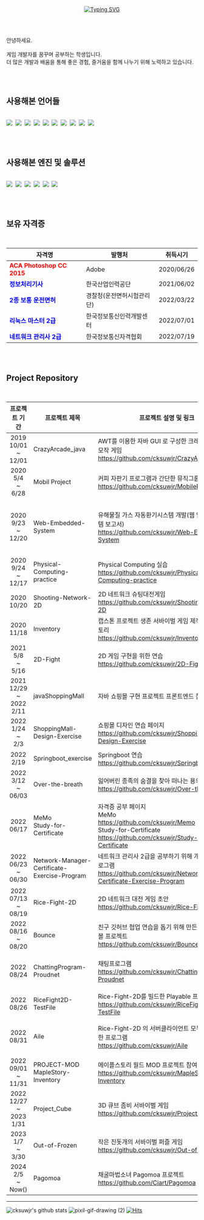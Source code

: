 <br><br>

<div align="center">
  
 
  
  [![Typing SVG](https://readme-typing-svg.herokuapp.com?font=NanumGothic&duration=4000&color=2EA2D4E1&center=true&vCenter=true&lines=Welcome+to+my+playground+)](https://git.io/typing-svg)
  
</div>
<br><br>




안녕하세요.<br><br>
게임 개발자를 꿈꾸며 공부하는 학생입니다.<br>
더 많은 개발과 배움을 통해 좋은 경험, 즐거움을 함께 나누기 위해 노력하고 있습니다.<br>

<br><br>

<h2> 사용해본 언어들 </h2><br>

<div style="flex">
  <img src="https://img.shields.io/badge/-yellow?style=flat-square&logo=C&logoColor=black"/></a>&nbsp 
  <img src="https://img.shields.io/badge/C++-orange?style=flat-square&logo=C++&logoColor=white"/></a>&nbsp 
  <img src="https://img.shields.io/badge/Cs-red?style=flat-square&logo=.NET&logoColor=white"/></a>&nbsp 
  <img src="https://img.shields.io/badge/Java-blue?style=flat-square&logo=Java&logoColor=white"/></a>&nbsp
  <img src="https://img.shields.io/badge/JavaScript-black?style=flat-square&logo=JavaScript&logoColor=white"/></a>&nbsp
  <img src="https://img.shields.io/badge/HTML5-red?style=flat-square&logo=HTML5&logoColor=white"/></a>&nbsp
  <img src="https://img.shields.io/badge/CSS3-yellow?style=flat-square&logo=CSS3&logoColor=black"/></a>&nbsp
  <img src="https://img.shields.io/badge/Python-white?style=flat-square&logo=Python&logoColor=black"/></a>&nbsp
  <img src="https://img.shields.io/badge/MySQL-blue?style=flat-square&logo=MySQL&logoColor=white"/></a>&nbsp
  <img src="https://img.shields.io/badge/Lua-yellow?style=flat-square&logo=Lua&logoColor=black"/></a>&nbsp
</div>

<br><br>

<h2> 사용해본 엔진 및 솔루션</h2><br>

<div style="flex">
  <img src="https://img.shields.io/badge/Unity-222324?style=flat-square&logo=Unity&logoColor=white"/></a>&nbsp 
  <img src="https://img.shields.io/badge/Android Studio-green?style=flat-square&logo=Android&logoColor=white"/></a>&nbsp 
  <img src="https://img.shields.io/badge/Visual Studio-purple?style=flat-square&logo=Visual Studio&logoColor=white"/></a>&nbsp
  <img src="https://img.shields.io/badge/Visual Studio Code-blue?style=flat-square&logo=Visual Studio Code&logoColor=white"/></a>&nbsp 
  <img src="https://img.shields.io/badge/Eclipse IDE-lightgray?style=flat-square&logo=Eclipse IDE&logoColor=white"/></a>&nbsp 
  <img src="https://img.shields.io/badge/Springboot-lightgreen?style=flat-square&logo=Spring&logoColor=white"/></a>&nbsp 
<!--<img src="https://img.shields.io/badge/(쓰고자하는_텍스트)-(컬러코드)?style=flat-square&logo=(simpleicons에서_아이콘이름)&logoColor=white"/></a>&nbsp  -->  
</div>

<br><br>

<h2> 보유 자격증</h2><br>


<div style="flex">
  
|자격명|발행처|취득시기|
|--------|--------|:--------:|
|**<span style="color:red">ACA Photoshop CC 2015</span>**|Adobe|2020/06/26|
|**<span style="color:blue">정보처리기사</span>**|한국산업인력공단|2021/06/02|
|**<span style="color:blue">2종 보통 운전면허</span>**|경찰청(운전면허시험관리단)|2022/03/22|
|**<span style="color:blue">리눅스 마스터 2급</span>**|한국정보통신인력개발센터|2022/07/01|
|**<span style="color:blue">네트워크 관리사 2급</span>**|한국정보통신자격협회|2022/07/19|

</div>

<br><br>



<h2>Project Repository</h2><br>
<div style="flex">
  
|프로젝트 기간|프로젝트 제목|프로젝트 설명 및 링크|개발툴|상태|
|:--------:|--------|----------------|:--------:|:--------:|
2019<br>10/01<br>~<br>12/01 | CrazyArcade_java | AWT를 이용한 자바 GUI 로 구성한 크레이지 아케이드 모작 게임 <br> https://github.com/cksuwjr/CrazyArcade_java |Java|완료|
2020<br>5/4<br>~<br>6/28| Mobil Project | 커피 자판기 프로그램과 간단한 뮤직그룹 소개 어플 <br> https://github.com/cksuwjr/MobileProject | Android Studio <br> Java |완료|
2020<br>9/23<br>~<br>12/20 | Web-Embedded-System | 유해물질 가스 자동환기시스템 개발(웹 임베디드 시스템 보고서) <br> https://github.com/cksuwjr/Web-Embedded-System | Raspberry Pi <br> Python <br> Node RED <br> KAKAO API <br> HACCP API <br> 기상청 API | 완료 | 
2020<br>9/24<br>~<br>12/17 | Physical-Computing-practice | Physical Computing 실습 <br> https://github.com/cksuwjr/Physical-Computing-practice | Big Board <br> C <br> Arduino | 완료 | 
2020<br>10/20 | Shooting-Network-2D | 2D 네트워크 슈팅대전게임 <br> https://github.com/cksuwjr/Shooting-Network-2D |Unity<br>C#<br>Photon2|완료|
2020<br>11/18 | Inventory | 캡스톤 프로젝트 생존 서바이벌 게임 제작을 위한 인벤토리 <br> https://github.com/cksuwjr/Inventory |Unity<br>C#|완료|
2021<br>5/8<br>~<br>5/16 | 2D-Fight | 2D 게임 구현을 위한 연습 <br> https://github.com/cksuwjr/2D-Fight |Unity<br>C#|완료|
2021<br>12/29<br>~<br>2022<br>2/11 | javaShoppingMall | 자바 쇼핑몰 구현 프로젝트 프론트엔드 참여 | Springboot<br>html<br>css ||
2022<br>1/24<br>~<br>2/3 | ShoppingMall-Design-Exercise | 쇼핑몰 디자인 연습 페이지 <br> https://github.com/cksuwjr/ShoppingMall-Design-Exercise |html<br>css<br>JavaScript<br>JQuery|완료|
2022<br>2/19 | Springboot_exercise | Springboot 연습 <br> https://github.com/cksuwjr/Springboot_exercise | | |
2022<br>3/12<br>~<br>06/03 | Over-the-breath | 잃어버린 종족의 숨결을 찾아 떠나는 용의 모험 <br> https://github.com/cksuwjr/Over-the-breath | Unity<br>C# |완료|
2022<br>06/17 | MeMo<br>Study-for-Certificate | 자격증 공부 페이지 <br> MeMo<br>https://github.com/cksuwjr/Memo<br>Study-for-Certificate<br> https://github.com/cksuwjr/Study-for-Certificate | ||
2022<br>06/23<br>~<br>06/30 | Network-Manager-<br>Certificate-Exercise-Program | 네트워크 관리사 2급을 공부하기 위해 개발한 콘솔 프로그램 <br> https://github.com/cksuwjr/Network-Manager-Certificate-Exercise-Program |C#|완료|
2022<br>07/13<br>~<br>08/19 | Rice-Fight-2D | 2D 네트워크 대전 게임 초안 <br> https://github.com/cksuwjr/Rice-Fight-2D |Unity<br>C#||
2022<br>08/16<br>~<br>08/20 | Bounce | 친구 깃허브 협업 연습을 돕기 위해 만든 간단한 바운스볼 프로젝트 <br> https://github.com/cksuwjr/Bounce|Unity<br>C#|완료|
2022<br>08/24 | ChattingProgram-Proudnet | 채팅프로그램 <br> https://github.com/cksuwjr/ChattingProgram-Proudnet|Aws<br>ProudNet<br>C#|일부구현|
2022<br>08/26 | RiceFight2D-TestFile | Rice-Fight-2D를 빌드한 Playable 프로그램 <br> https://github.com/cksuwjr/RiceFight2D-TestFile|||
2022<br>08/31 | Aile | Rice-Fight-2D 의 서버클라이언트 모두 맡게끔 병합한 프로그램 <br> https://github.com/cksuwjr/Aile|Unity<br>C#<br>Riptide Networking|일부구현|
2022<br>09/01<br>~<br>11/31 | PROJECT-MOD<br>MapleStory-Inventory | 메이플스토리 월드 MOD 프로젝트 참여 <br> https://github.com/cksuwjr/MapleStory-Inventory |Lua<br>MapleStory World | 완료 |
2022<br>12/27<br>~<br>2023<br>1/31 | Project_Cube | 3D 큐브 좀비 서바이벌 게임 <br> https://github.com/cksuwjr/Project_Cube | Unity<br>C# | 완료 |
2023<br>1/7<br>~<br>3/30 | Out-of-Frozen | 작은 진돗개의 서바이벌 퍼즐 게임 <br> https://github.com/cksuwjr/Out-of-Frozen |Unity<br>C#||
2024<br>2/5<br>~<br>Now() | Pagomoa | 채굴마법소녀 Pagomoa 프로젝트 <br> https://github.com/Ciart/Pagomoa |Unity<br>C#||

</div>

<hr>








<div style="flex">

  <!--![profile](https://user-images.githubusercontent.com/63836325/160344289-cd997e4f-28e1-4d04-a746-b95a4019e9aa.gif)-->
  ![cksuwjr's github stats](https://github-readme-stats.vercel.app/api?username=cksuwjr&show_icons=true&theme=radical&title_color=black&hide_title=true)
  ![pixil-gif-drawing (2[](url))](https://user-images.githubusercontent.com/63836325/160346452-228fd1a6-3894-4c40-8ca8-b36ad08cff58.gif)
  [![Hits](https://hits.seeyoufarm.com/api/count/incr/badge.svg?url=https%3A%2F%2Fgithub.com%2Fcksuwjr%2Fhit-counter&count_bg=%234961EF&title_bg=%2301245E&icon=github.svg&icon_color=%23FFFFFF&title=visitors&edge_flat=false)](https://hits.seeyoufarm.com)  
</div>
<!--
**cksuwjr/cksuwjr** is a ✨ _special_ ✨ repository because its `README.md` (this file) appears on your GitHub profile.

Here are some ideas to get you started:

- 🔭 I’m currently working on ...
- 🌱 I’m currently learning ...
- 👯 I’m looking to collaborate on ...
- 🤔 I’m looking for help with ...
- 💬 Ask me about ...
- 📫 How to reach me: ...
- 😄 Pronouns: ...
- ⚡ Fun fact: ...
-->
